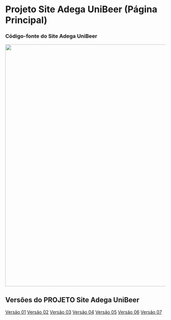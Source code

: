 # Projeto Site Adega UniBeer (Página Principal)
### Código-fonte do Site Adega UniBeer

<div align="center">
<img src="https://scontent.fcgh22-1.fna.fbcdn.net/v/t39.30808-6/311135244_1416509995539447_4991401465132922560_n.jpg?_nc_cat=105&ccb=1-7&_nc_sid=730e14&_nc_ohc=8ZJBKPYjWTAAX8AeKYY&_nc_ht=scontent.fcgh22-1.fna&oh=00_AT_dJDyI7QfAryJH9IdoKFoLsI6UauRNOOEPw5gCF8JQ4A&oe=635DEA5E" width="760px" />
</div>
</div>
	</div>
</div>

## Versões do PROJETO Site Adega UniBeer 
[Versão 01](https://github.com/caiorodrigues2804/PROJETO_SITE_Adega_UniBeer/tree/v_01) 
[Versão 02](https://github.com/caiorodrigues2804/PROJETO_SITE_Adega_UniBeer/tree/v_02) 
[Versão 03](https://github.com/caiorodrigues2804/PROJETO_SITE_Adega_UniBeer/tree/v_03) 
[Versão 04](https://github.com/caiorodrigues2804/PROJETO_SITE_Adega_UniBeer/tree/v_04)
[Versão 05](https://github.com/caiorodrigues2804/PROJETO_SITE_Adega_UniBeer/tree/v_05)
[Versão 06](https://github.com/caiorodrigues2804/PROJETO_SITE_Adega_UniBeer/tree/v_06) 
[Versão 07](https://github.com/caiorodrigues2804/PROJETO_SITE_Adega_UniBeer/tree/v_07)  






